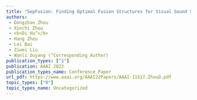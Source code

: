 ```yaml
---  
title: "SepFusion: Finding Optimal Fusion Structures for Visual Sound Separation"  
authors:  
 - Dongzhan Zhou  
 - Xinchi Zhou  
 - <b>Di Hu^</b>  
 - Hang Zhou  
 - Lei Bai  
 - Ziwei Liu  
 - Wanli Ouyang (^Corresponding Author)   
publication_types: ["1"]  
publication: AAAI 2022  
publication_types_name: Conference Paper  
url_pdf: https://www.aaai.org/AAAI22Papers/AAAI-11517.ZhouD.pdf  
topic_types: ["0"]
topic_types_name: Uncategorized
---  
```

